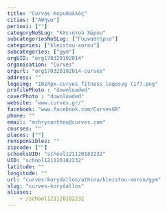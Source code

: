 ```yaml
---
title: "Curves Κορυδαλλός"
cities: ["Αθήνα"]
perioxi: [""]
categoryNoSLug: "Κλειστού Χώρου"
subcategoriesNoSLug: ["Γυμναστήριο"]
categories: ["kleistou-xorou"]
subcategories: ["gym"]
orgUID: "org170320192014"
organisation: "Curves"
orgurl: "org170320192014-curves"
address: ""
logoimg: "1024px-curves_fitness_logosvg (17).png"
profilePhoto : "downloaded"
coverPhoto : "downloaded"
website: "www.curves.gr/"
facebook: "www.facebook.com/CurvesGR"
phone: ""
email: "mchrysanthou@curves.com"
courses: ""
places: [""]
rensponsibles: ""
zipcode: [""]
schoolsUID: "school121120182232"
UID: "school121120182232"
latitude: ""
longitude: ""
url: "curves-korydallos/athina/kleistou-xorou/gym"
slug: "curves-korydallos"
aliases:
    - /school121120182232
---
```





